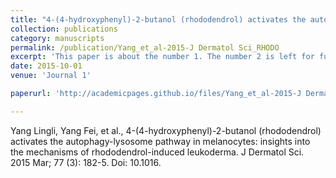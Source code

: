 ```yaml
---
title: "4-(4-hydroxyphenyl)-2-butanol (rhododendrol) activates the autophagy-lysosome pathway in melanocytes: insights into the mechanisms of rhododendrol-induced leukoderma. J Dermatol Sci"
collection: publications
category: manuscripts
permalink: /publication/Yang_et_al-2015-J Dermatol Sci_RHODO
excerpt: 'This paper is about the number 1. The number 2 is left for future work.'
date: 2015-10-01
venue: 'Journal 1'

paperurl: 'http://academicpages.github.io/files/Yang_et_al-2015-J Dermatol Sci_RHODO.pdf'

---
```

Yang Lingli, Yang Fei, et al., 4-(4-hydroxyphenyl)-2-butanol (rhododendrol) activates the autophagy-lysosome pathway in melanocytes: insights into the mechanisms of rhododendrol-induced leukoderma. J Dermatol Sci. 2015 Mar; 77 (3): 182-5. Doi: 10.1016.